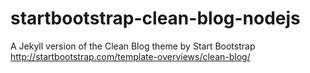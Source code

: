 # startbootstrap-clean-blog-nodejs
A Jekyll version of the Clean Blog theme by Start Bootstrap http://startbootstrap.com/template-overviews/clean-blog/

